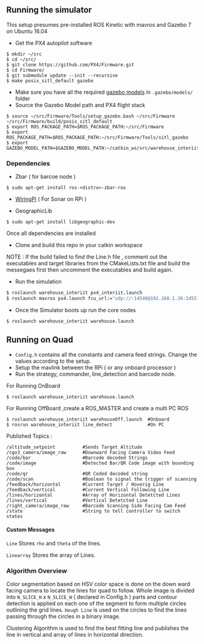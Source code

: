 ## Running the simulator

This setup presumes pre-installed ROS Kinetic with mavros and Gazebo 7 on Ubuntu 16.04

- Get the PX4 autopilot software
``` 
$ mkdir ~/src
$ cd ~/src/
$ git clone https://github.com/PX4/Firmware.git
$ cd Firmware/
$ git submodule update --init --recursive
$ make posix_sitl_default gazebo
```
- Make sure you have all the required [gazebo models](http://machineawakening.blogspot.in/2015/05/how-to-download-all-gazebo-models.html) in ```.gazebo/models/``` folder
- Source the Gazebo Model path and PX4 flight stack
```
$ source ~/src/Firmware/Tools/setup_gazebo.bash ~/src/Firmware ~/src/Firmware/build/posix_sitl_default
$ export ROS_PACKAGE_PATH=$ROS_PACKAGE_PATH:~/src/Firmware
$ export ROS_PACKAGE_PATH=$ROS_PACKAGE_PATH:~/src/Firmware/Tools/sitl_gazebo
$ export GAZEBO_MODEL_PATH=$GAZEBO_MODEL_PATH:~/catkin_ws/src/warehouse_interiit/models
```
### Dependencies

- Zbar ( for barcoe node ) 

```$ sudo apt-get install ros-<distro>-zbar-ros```
- [WiringPi](http://wiringpi.com/download-and-install/) ( For Sonar on RPi )

- GeographicLib

```$ sudo apt-get install libgeographic-dev```

Once all dependencies are installed 

- Clone and build this repo in your catkin workspace

NOTE : If the build failed to find the Line.h file , comment out the executables and target libraries from the CMakeLists.txt file and build the messegaes first then uncomment the executables and build again.

- Run the simulation
```bash
$ roslaunch warehouse_interiit px4_interiit.launch
$ roslaunch mavros px4.launch fcu_url:="udp://:14540@192.168.1.36:14557"
```
- Once the Simulator boots up run the core nodes

```$ roslaunch warehouse_interiit warehouse.launch```

## Running on Quad

- ```Config.h``` contains all the constants and camera feed strings. Change the values according to the setup.
- Setup the mavlink between the RPi ( or any onboard processor ) 
- Run the strategy, commander, line_detection and barcode node.

For Running OnBoard 
```
$ roslaunch warehouse_interiit warehouse.launch
```

For Running OffBoard ,create a ROS_MASTER and create a multi PC ROS

```
$ roslaunch warehouse_interiit warehouseOff.launch	#Onboard 
$ rosrun warehouse_interiit line_detect				#On PC
```

Published Topics :
```
/altitude_setpoint     		#Sends Target Altitude
/cgo3_camera/image_raw		#Downward Facing Camera Video Feed
/code/bar					#Barcode decoded Strings 
/code/image					#Detected Bar/QR Code image with bounding box
/code/qr					#QR Coded decoded string
/code/scan					#Boolean to signal the trigger of scanning	
/feedback/horizontal		#Current Target / Hoverig Line
/feedback/vertical			#Current Vertical Following Line
/lines/horizontal			#Array of Horizontal Detetcted Lines
/lines/vertical				#Vertical Detetcted Line 
/right_camera/image_raw		#Barcode Scanning Side Facing Cam Feed
/state						#String to tell controller to switch states
```

#### Custom Messages

```Line```  Stores ```rho``` and ```theta``` of the lines.

```Linearray``` Stores the array of Lines.

### Algorithm Overview

Color segmentation based on HSV color space is done on the down ward facing camera to locate the lines for quad to follow. Whole image is divided into ```N_SLICE_H``` x ```N_SLICE_W``` ( declared in Config.h ) parts and contour detection is applied on each one of the segment to form multiple circles outlining the grid lines. ```Hough Line``` is used on the circles to find the lines passing through the circles in a binary image.

Clustering Algorithm is used to find the best fitting line and publishes the line in vertical and array of lines in horizontal direction.



